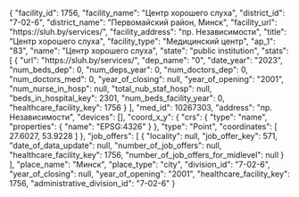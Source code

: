 {
    "facility_id": 1756,
    "facility_name": "Центр хорошего слуха",
    "district_id": "7-02-6",
    "district_name": "Первомайский район, Минск",
    "facility_url": "https:\/\/sluh.by\/services\/",
    "facility_address": "пр. Независимости",
    "title": "Центр хорошего слуха",
    "facility_type": "Медицинский центр",
    "ap_1": "83",
    "name": "Центр хорошего слуха",
    "state": "public institution",
    "stats": [
        {
            "url": "https:\/\/sluh.by\/services\/",
            "dep_name": "0",
            "date_year": "2023",
            "num_beds_dep": 0,
            "num_deps_year": 0,
            "num_doctors_dep": 0,
            "num_doctors_med": 0,
            "year_of_closing": null,
            "year_of_opening": "2001",
            "num_nurse_in_hosp": null,
            "total_nub_staf_hosp": null,
            "beds_in_hospital_key": 2301,
            "num_beds_facility_year": 0,
            "healthcare_facility_key": 1756
        }
    ],
    "med_id": 10267303,
    "address": "пр. Независимости",
    "devices": [],
    "coord_x_y": {
        "crs": {
            "type": "name",
            "properties": {
                "name": "EPSG:4326"
            }
        },
        "type": "Point",
        "coordinates": [
            27.6027,
            53.9228
        ]
    },
    "job_offers": [
        {
            "locality": null,
            "job_offer_key": 571,
            "date_of_data_update": null,
            "number_of_job_offers": null,
            "healthcare_facility_key": 1756,
            "number_of_job_offers_for_midlevel": null
        }
    ],
    "place_name": "Минск",
    "place_type": "city",
    "division_id": "7-02-6",
    "year_of_closing": null,
    "year_of_opening": "2001",
    "healthcare_facility_key": 1756,
    "administrative_division_id": "7-02-6"
}